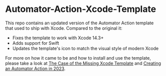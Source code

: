 # Automator-Action-Xcode-Template

This repo contains an updated version of the Automator Action template that used to ship with Xcode. Compared to the original it:

- Fixes the template to work with Xcode 14.3+
- Adds support for Swift
- Updates the template's icon to match the visual style of modern Xcode

For more on how it came to be and how to install and use the template, please take a look at [The Case of the Missing Xcode Template](https://wells.dev/the-case-of-the-missing-xcode-template/) and [Creating an Automator Action in 2023](https://wells.dev/creating-an-automator-action-in-2023/).
